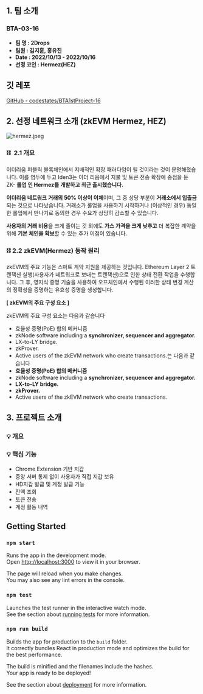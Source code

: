## 1. 팀 소개

### BTA-03-16

- **팀 명 : 2Drops**
- **팀원 : 김지훈, 홍유진**
- **Date : 2022/10/13 - 2022/10/16**
- **선정 코인 : Hermez(HEZ)**

## 깃 레포

[GitHub - codestates/BTA1stProject-16](https://github.com/codestates/BTA1stProject-16)

## 2. 선정 네트워크 소개 (zkEVM Hermez, HEZ)

![hermez.jpeg](https://s3-us-west-2.amazonaws.com/secure.notion-static.com/98ecac6a-dc3c-47c0-b00a-8e4e663e08d0/hermez.jpeg)

### ⛓️  2.1 개요

이더리움 퍼블릭 블록체인에서 지배적인 확장 패러다임이 될 것이라는 것이 분명해졌습니다. 이를 염두에 두고 Iden3는 이더 리움에서 지불 및 토큰 전송 확장에 중점을 둔 ZK- **롤업 인 Hermez를 개발하고 최근 출시했습니다.**

**이더리움 네트워크 거래의 50% 이상이 이체**이며, 그 중 상당 부분이 **거래소에서 입출금**되는 것으로 나타났습니다. 거래소가 롤업을 사용하기 시작하거나 (이상적인 경우) 동일한 롤업에서 만나기로 동의한 경우 수요가 상당히 감소할 수 있습니다.

**사용자의 거래 비용**을 크게 줄이는 것 외에도 **가스 가격을 크게 낮추고** 더 복잡한 계약을 위해 **기본 체인을 확보**할 수 있는 추가 이점이 있습니다.

### ⛓️ 2.2 zkEVM(Hermez) 동작 원리

zkEVM의 주요 기능은 스마트 계약 지원을 제공하는 것입니다. Ethereum Layer 2 트랜잭션 실행(사용자가 네트워크로 보내는 트랜잭션)으로 인한 상태 전환 작업을 수행합니다. 그 후, 영지식 증명 기술을 사용하여 오프체인에서 수행된 이러한 상태 변경 계산의 정확성을 증명하는 유효성 증명을 생성합니다.

**[ zkEVM의 주요 구성 요소 ]**

zkEVM의 주요 구성 요소는 다음과 같습니다

- 효율성 증명(PoE) 합의 메커니즘
- zkNode software including a **synchronizer, sequencer and aggregator.**
- LX-to-LY bridge.
- zkProver.
- Active users of the zkEVM network who create transactions.는 다음과 같습니다
- **효율성 증명(PoE) 합의 메커니즘**
- zkNode software including a **synchronizer, sequencer and aggregator.**
- **LX-to-LY bridge.**
- **zkProver.**
- Active users of the zkEVM network who create transactions.

## 3. 프로젝트 소개

### 💡 개요

### 💡 핵심 기능

- Chrome Extension 기반 지갑
- 중앙 서버 통제 없이 사용자가 직접 지갑 보유
- HD지갑 발급 및 계정 발급 기능
- 잔액 조회
- 토큰 전송
- 계정 활동 내역

## Getting Started

### `npm start`

Runs the app in the development mode.\
Open [http://localhost:3000](http://localhost:3000) to view it in your browser.

The page will reload when you make changes.\
You may also see any lint errors in the console.

### `npm test`

Launches the test runner in the interactive watch mode.\
See the section about [running tests](https://facebook.github.io/create-react-app/docs/running-tests) for more information.

### `npm run build`

Builds the app for production to the `build` folder.\
It correctly bundles React in production mode and optimizes the build for the best performance.

The build is minified and the filenames include the hashes.\
Your app is ready to be deployed!

See the section about [deployment](https://facebook.github.io/create-react-app/docs/deployment) for more information.

